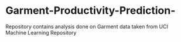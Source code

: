 # Garment-Productivity-Prediction-
Repository contains analysis done on Garment data taken from UCI Machine Learning Repository
